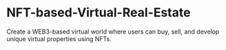 # NFT-based-Virtual-Real-Estate
Create a WEB3-based virtual world where users can buy, sell, and develop unique virtual properties using NFTs.

